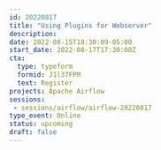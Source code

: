 ```yaml
---
id: 20220817
title: "Using Plugins for Webserver"
description: 
date: 2022-08-15T18:30:09-05:00
start_date: 2022-08-17T17:30:00Z
cta: 
  type: typeform
  formid: J1l37FPM
  text: Register
projects: Apache Airflow
sessions: 
 - sessions/airflow/airflow-20220817
type_event: Online
status: upcoming
draft: false
---
```




